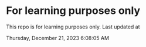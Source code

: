 # For learning purposes only
This repo is for learning purposes only.
Last updated at

Thursday, December 21, 2023 6:08:05 AM


